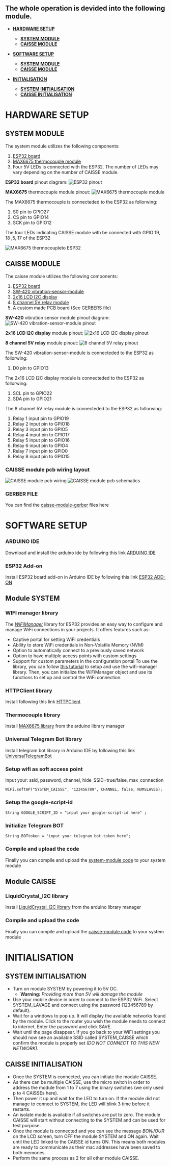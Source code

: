 ## The whole operation is devided into the following module.

 * [**HARDWARE SETUP**](#hardware-setup)
    * [**SYSTEM MODULE**](#system-module)
    * [**CAISSE MODULE**](#caisse-module)

 * [**SOFTWARE SETUP**](#software-setup)
    * [**SYSTEM MODULE**](#module-system)
    * [**CAISSE MODULE**](#module-caisse)
    
 * [**INITIALISATION**](#initialisation)
    * [**SYSTEM INITIALISATION**](#system-initialisation)
    * [**CAISSE INITIALISATION**](#caisse-initialisation)
 
# HARDWARE SETUP

## SYSTEM MODULE

The system module utilizes the following components:
1.  [ESP32 board](https://www.espressif.com/en/products/socs/esp32)
2.  [MAX6675 thermocouple module](https://www.analog.com/media/en/technical-documentation/data-sheets/MAX6675.pdf)
3.  Four 5V LEDs is connected with the ESP32. The number of LEDs may vary depending on the number of CAISSE module.

**ESP32 board** pinout diagram:
![ESP32 pinout](https://github.com/MamaxeFinders/CarWash_IHM/blob/main/Pictures/esp32-devkit-pinout.png)

**MAX6675** thermocouple module pinout:
![MAX6675 thermocouple module](https://github.com/MamaxeFinders/CarWash_IHM/blob/main/Pictures/MAX6675-thermocouple-module-pinout-diagram.jpg)

The MAX6675 thermocouple is connecteded to the ESP32 as follorwing:
1.  S0 pin to GPIO27
2.  CS pin to GPIO14
3.  SCK pin to GPIO12

The four LEDs indicating CAISSE module with be connected with GPIO 19, 18 ,5, 17 of the ESP32

![MAX6675 thermocoupleto ESP32](https://github.com/MamaxeFinders/CarWash_IHM/blob/main/Pictures/system.png)


## CAISSE MODULE

The caisse module utilizes the following components: 
1.  [ESP32 board](https://www.espressif.com/en/products/socs/esp32)
2.  [SW-420 vibration-sensor-module](https://components101.com/sensors/sw-420-vibration-sensor-module)
3.  [2x16 LCD I2C display](https://components101.com/sites/default/files/components/16x2-LCD-Module.jpg)
4.  [8 channel 5V relay module](https://m.media-amazon.com/images/I/51BrNgOyHdL.jpg)
5.  A custom made PCB board (See GERBERS file)

**SW-420** vibration sensor module pinout diagram:
![SW-420 vibration-sensor-module pinout](https://github.com/MamaxeFinders/CarWash_IHM/blob/main/Pictures/SW-420-sensor-768x349.jpg)

**2x16 LCD I2C display** module pinout:
![2x16 LCD I2C display pinout](https://github.com/MamaxeFinders/CarWash_IHM/blob/main/Pictures/I2C-LCD-Module-Hardware-Overview.png?raw=true)

**8 channel 5V relay** module pinout:
![8 channel 5V relay pinout](https://github.com/MamaxeFinders/CarWash_IHM/blob/main/Pictures/8-channel%20relay.jpg?raw=true)


The SW-420 vibration-sensor-module is connecteded to the ESP32 as follorwing:
1.  D0 pin to GPIO13

The 2x16 LCD I2C display module is connecteded to the ESP32 as follorwing:
1.  SCL pin to GPIO22
2.  SDA pin to GPIO21

The 8 channel 5V relay module is connecteded to the ESP32 as follorwing:
1.  Relay 1 input pin to GPIO19
2.  Relay 2 input pin to GPIO18
3.  Relay 3 input pin to GPIO5
4.  Relay 4 input pin to GPIO17
5.  Relay 5 input pin to GPIO16
6.  Relay 6 input pin to GPIO4
7.  Relay 7 input pin to GPIO0
8.  Relay 8 input pin to GPIO15

### CAISSE module pcb wiring layout

![CAISSE module pcb wiring](https://github.com/MamaxeFinders/CarWash_IHM/blob/main/Pictures/caisse.png?raw=true)
![CAISSE module pcb schematics](https://github.com/MamaxeFinders/CarWash_IHM/blob/main/Pictures/caisse-wiring-pcb.png?raw=true)

### GERBER FILE
You can find the [caisse-module-gerber](https://github.com/MamaxeFinders/CarWash_IHM/tree/main/printed%20circuit%20boards) files here
 
# SOFTWARE SETUP

### ARDUINO IDE
Download and install the arduino ide by following this link [ARDUINO IDE](https://docs.arduino.cc/software/ide-v2/tutorials/getting-started/ide-v2-downloading-and-installing)

### ESP32 Add-on
Install ESP32 board add-on in Arduino IDE by following this link [ESP32 ADD-ON](https://randomnerdtutorials.com/installing-the-esp32-board-in-arduino-ide-windows-instructions/)

## Module SYSTEM

### WIFI manager library
The [*WiFiManager*](https://github.com/tzapu/WiFiManager) library for ESP32 provides an easy way to configure and manage WiFi connections in your projects. It offers features such as:
* Captive portal for setting WiFi credentials
* Ability to store WiFi credentials in Non-Volatile Memory (NVM)
* Option to automatically connect to a previously saved network
* Option to have multiple access points with custom settings
* Support for custom parameters in the configuration portal
To use the library, you can follow [this tutorial](https://microdigisoft.com/esp32-with-wifimanager-to-manage-ssid-and-password-no-hard-coding/) to setup and use the wifi-manager library. Then, you can initialize the WiFiManager object and use its functions to set up and control the WiFi connection.

### HTTPClient library
Install following this link [HTTPClient](https://github.com/amcewen/HttpClient)

### Thermocouple library
Install [MAX6675 library](https://github.com/adafruit/MAX6675-library) from the arduino library manager

### Universal Telegram Bot library
Install telegram bot library in Arduino IDE by following this link [UniversalTelegramBot](https://github.com/witnessmenow/Universal-Arduino-Telegram-Bot)

### Setup wifi as soft access point
Input your: ssid, password, channel, hide_SSID=true/false, max_connection

``` WiFi.softAP("SYSTEM_CAISSE", "123456789", CHANNEL, false, NUMSLAVES); ```

### Setup the google-script-id

``` String GOOGLE_SCRIPT_ID = "input your google-script-id here" ; ```

### Initialize Telegram BOT

``` String BOTtoken = "input your telegram bot-token here"; ```

### Compile and upload the code
Finally you can compile and upload the [system-module code](https://github.com/MamaxeFinders/CarWash_IHM/blob/main/codes/System_Auto_V3.ino) to your system module

## Module CAISSE

### LiquidCrystal_I2C library
Install [LiquidCrystal_I2C library](https://github.com/fdebrabander/Arduino-LiquidCrystal-I2C-library) from the arduino library manager

### Compile and upload the code
Finally you can compile and upload the [caisse-module code](https://github.com/MamaxeFinders/CarWash_IHM/blob/main/codes/Caisse_Auto_V3.ino) to your system module


# INITIALISATION

## SYSTEM INITIALISATION

* Turn on module SYSTEM by powering it to 5V DC. 
   * **Warning:** *Providing more than 5V will damage the module*
* Use your mobile device in order to connect to the ESP32 WiFi. Select SYSTEM_LAVAGE and connect using the password (123456789 by default).
* Wait for a windows to pop up. It will display the available networks found by the module. Click to the router you wish the module needs to connect to internet. Enter the password and click SAVE.
* Wait until the page disappear. If you go back to your WiFi settings you should now see an available SSID called SYSTEM_CAISSE which confirm the module is properly set *(DO NOT CONNECT TO THIS NEW NETWORK)*.

## CAISSE INITIALISATION

* Once the SYSTEM is connected, you can initiate the module CAISSE.
* As there can be multiple CAISSE, use the micro switch in order to address the module from 1 to 7 using the binary switches (we only used p to 4 CAISSEs here). 
* Then power it up and wait for the LED to turn on. If the module did not manage to connect to SYSTEM, the LED will blink 3 time before it restarts.
* An isolate mode is available if all switches are put to zero. The module CAISSE will start without connecting to the SYSTEM and can be used for test purpose.
* Once the module is connected and you can see the message *BONJOUR* on the LCD screen, turn OFF the module SYSTEM and ON again. Wait until the LED linked to the CAISSE id turns ON. This means both modules are ready to communicate as their mac addresses have been saved to both memories.
* Perform the same process as 2 for all other module CAISSE.

